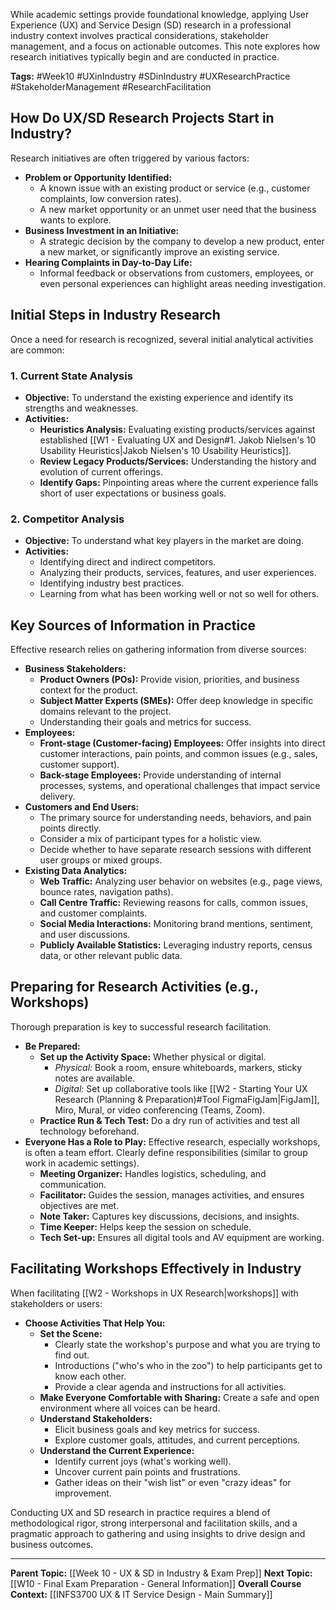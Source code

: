 While academic settings provide foundational knowledge, applying User Experience (UX) and Service Design (SD) research in a professional industry context involves practical considerations, stakeholder management, and a focus on actionable outcomes. This note explores how research initiatives typically begin and are conducted in practice.

**Tags:** #Week10 #UXinIndustry #SDinIndustry #UXResearchPractice #StakeholderManagement #ResearchFacilitation

## How Do UX/SD Research Projects Start in Industry?

Research initiatives are often triggered by various factors:

* **Problem or Opportunity Identified:**
    * A known issue with an existing product or service (e.g., customer complaints, low conversion rates).
    * A new market opportunity or an unmet user need that the business wants to explore.
* **Business Investment in an Initiative:**
    * A strategic decision by the company to develop a new product, enter a new market, or significantly improve an existing service.
* **Hearing Complaints in Day-to-Day Life:**
    * Informal feedback or observations from customers, employees, or even personal experiences can highlight areas needing investigation.

## Initial Steps in Industry Research

Once a need for research is recognized, several initial analytical activities are common:

### 1. Current State Analysis
* **Objective:** To understand the existing experience and identify its strengths and weaknesses.
* **Activities:**
    * **Heuristics Analysis:** Evaluating existing products/services against established [[W1 - Evaluating UX and Design#1. Jakob Nielsen's 10 Usability Heuristics|Jakob Nielsen's 10 Usability Heuristics]].
    * **Review Legacy Products/Services:** Understanding the history and evolution of current offerings.
    * **Identify Gaps:** Pinpointing areas where the current experience falls short of user expectations or business goals.

### 2. Competitor Analysis
* **Objective:** To understand what key players in the market are doing.
* **Activities:**
    * Identifying direct and indirect competitors.
    * Analyzing their products, services, features, and user experiences.
    * Identifying industry best practices.
    * Learning from what has been working well or not so well for others.

## Key Sources of Information in Practice

Effective research relies on gathering information from diverse sources:

* **Business Stakeholders:**
    * **Product Owners (POs):** Provide vision, priorities, and business context for the product.
    * **Subject Matter Experts (SMEs):** Offer deep knowledge in specific domains relevant to the project.
    * Understanding their goals and metrics for success.
* **Employees:**
    * **Front-stage (Customer-facing) Employees:** Offer insights into direct customer interactions, pain points, and common issues (e.g., sales, customer support).
    * **Back-stage Employees:** Provide understanding of internal processes, systems, and operational challenges that impact service delivery.
* **Customers and End Users:**
    * The primary source for understanding needs, behaviors, and pain points directly.
    * Consider a mix of participant types for a holistic view.
    * Decide whether to have separate research sessions with different user groups or mixed groups.
* **Existing Data Analytics:**
    * **Web Traffic:** Analyzing user behavior on websites (e.g., page views, bounce rates, navigation paths).
    * **Call Centre Traffic:** Reviewing reasons for calls, common issues, and customer complaints.
    * **Social Media Interactions:** Monitoring brand mentions, sentiment, and user discussions.
    * **Publicly Available Statistics:** Leveraging industry reports, census data, or other relevant public data.

## Preparing for Research Activities (e.g., Workshops)

Thorough preparation is key to successful research facilitation.

* **Be Prepared:**
    * **Set up the Activity Space:** Whether physical or digital.
        * *Physical:* Book a room, ensure whiteboards, markers, sticky notes are available.
        * *Digital:* Set up collaborative tools like [[W2 - Starting Your UX Research (Planning & Preparation)#Tool FigmaFigJam|FigJam]], Miro, Mural, or video conferencing (Teams, Zoom).
    * **Practice Run & Tech Test:** Do a dry run of activities and test all technology beforehand.
* **Everyone Has a Role to Play:** Effective research, especially workshops, is often a team effort. Clearly define responsibilities (similar to group work in academic settings).
    * **Meeting Organizer:** Handles logistics, scheduling, and communication.
    * **Facilitator:** Guides the session, manages activities, and ensures objectives are met.
    * **Note Taker:** Captures key discussions, decisions, and insights.
    * **Time Keeper:** Helps keep the session on schedule.
    * **Tech Set-up:** Ensures all digital tools and AV equipment are working.

## Facilitating Workshops Effectively in Industry

When facilitating [[W2 - Workshops in UX Research|workshops]] with stakeholders or users:

* **Choose Activities That Help You:**
    * **Set the Scene:**
        * Clearly state the workshop's purpose and what you are trying to find out.
        * Introductions ("who's who in the zoo") to help participants get to know each other.
        * Provide a clear agenda and instructions for all activities.
    * **Make Everyone Comfortable with Sharing:** Create a safe and open environment where all voices can be heard.
    * **Understand Stakeholders:**
        * Elicit business goals and key metrics for success.
        * Explore customer goals, attitudes, and current perceptions.
    * **Understand the Current Experience:**
        * Identify current joys (what's working well).
        * Uncover current pain points and frustrations.
        * Gather ideas on their "wish list" or even "crazy ideas" for improvement.

Conducting UX and SD research in practice requires a blend of methodological rigor, strong interpersonal and facilitation skills, and a pragmatic approach to gathering and using insights to drive design and business outcomes.

---
**Parent Topic:** [[Week 10 - UX & SD in Industry & Exam Prep]]
**Next Topic:** [[W10 - Final Exam Preparation - General Information]]
**Overall Course Context:** [[INFS3700 UX & IT Service Design - Main Summary]]